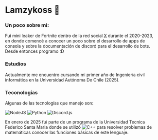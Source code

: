 
# Lamzykoss 🫰

### Un poco sobre mi:
Fui mini leaker de Fortnite dentro de la red social [X](https://x.com/lamzykoss) durante el 2020-2023, en donde comencé a conocer un poco sobre el desarrollo de apps de consola y sobre la documentación de discord para el desarrollo de bots. Desde entonces programo :D

### Estudios
Actualmente me encuentro cursando mi primer año de Ingeniería civil informática en la Universidad Autónoma De Chile (2025).

### Teconologías

Algunas de las tecnologías que manejo son:

![NodeJS](https://img.shields.io/badge/-NodeJS-333333?style=flat&logo=node.js) 
![Python](https://img.shields.io/badge/-Python-333333?style=flat&logo=python)
![Discord.js](https://img.shields.io/badge/-Discord.js-333333?style=flat&logo=discord)

En enero de 2025 fuí parte de un programa de la Universidad Tecnica Federico Santa Maria donde se utilizó ![C++](https://img.shields.io/badge/-C++-333333?style=flat&logo=cplusplus) para resolver problemas de matemáticas conocer las funciones básicas de este lenguaje.
